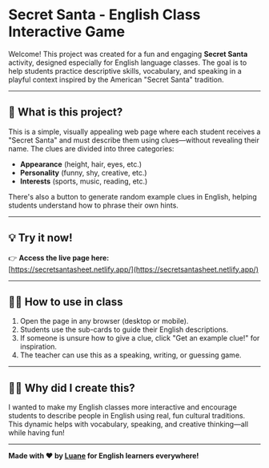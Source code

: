# Secret Santa - English Class Interactive Game

Welcome! This project was created for a fun and engaging **Secret Santa** activity, designed especially for English language classes. The goal is to help students practice descriptive skills, vocabulary, and speaking in a playful context inspired by the American "Secret Santa" tradition.

---

## 🎯 **What is this project?**

This is a simple, visually appealing web page where each student receives a "Secret Santa" and must describe them using clues—without revealing their name. The clues are divided into three categories:

- **Appearance** (height, hair, eyes, etc.)
- **Personality** (funny, shy, creative, etc.)
- **Interests** (sports, music, reading, etc.)

There's also a button to generate random example clues in English, helping students understand how to phrase their own hints.

---

## 💡 **Try it now!**

👉 **Access the live page here:**  
[https://secretsantasheet.netlify.app/](https://secretsantasheet.netlify.app/)

---

## 👩‍🏫 **How to use in class**

1. Open the page in any browser (desktop or mobile).
2. Students use the sub-cards to guide their English descriptions.
3. If someone is unsure how to give a clue, click "Get an example clue!" for inspiration.
4. The teacher can use this as a speaking, writing, or guessing game.

---

## 🙋‍♀️ **Why did I create this?**

I wanted to make my English classes more interactive and encourage students to describe people in English using real, fun cultural traditions. This dynamic helps with vocabulary, speaking, and creative thinking—all while having fun!

---

**Made with ❤️ by [Luane](https://github.com/luanebsg) for English learners everywhere!**

